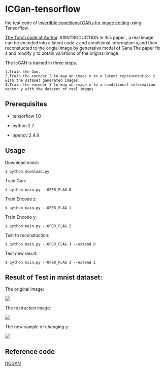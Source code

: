 # ICGan-tensorflow
the test code of [Invertible conditional GANs for image editing](https://arxiv.org/abs/1611.06355) using Tensorflow.

[The Torch code of Author](https://github.com/Guim3/IcGAN).
##INTRODUCTION
In this paper , a real image can be encoded into a latent code z and conditional information y,and then reconstucted to the origial image by generative model of Gans.The paper fix z and modify y to obtain variations of the original image.

The IcGAN is trained in three steps.

    1.Train the Gan.
    2.Train the encoder Z to map an image x to a latent representation z with the dataset generated images.
    3.Train the encoder Y to map an image x to a conditional information vector y with the dataset of real images.

## Prerequisites

- tensorflow 1.0

- python 2.7

- opencv 2.4.8

## Usage

  Download mnist:
  
    $ python download.py
  
  Train Gan:
  
    $ python main.py --OPER_FLAG 0
  
  Train Encode z:
  
    $ python main.py --OPER_FLAG 1
  
  Train Encode y:
  
    $ python main.py --OPER_FLAG 2
  
  Test to reconstuction:
  
    $ python main.py --OPER_FLAG 3 --extend 0
  
  Test new result:
  
    $ python main.py --OPER_FLAG 3 --extend 1

## Result of Test in mnist dataset:

The original image:

![](img/test_r.png)

The restruction image:

![](img/test1.png)

The new sample of changing y:

![](img/test2.png)


## Reference code

[DCGAN](https://github.com/carpedm20/DCGAN-tensorflow)
